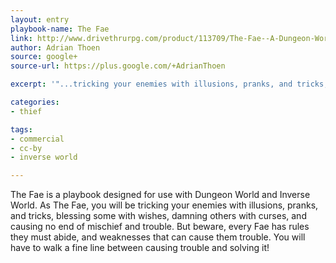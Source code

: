 ```yaml
---
layout: entry
playbook-name: The Fae
link: http://www.drivethrurpg.com/product/113709/The-Fae--A-Dungeon-World-Playbook
author: Adrian Thoen
source: google+
source-url: https://plus.google.com/+AdrianThoen

excerpt: '"...tricking your enemies with illusions, pranks, and tricks, blessing some with wishes, damning others with curses, and causing no end of mischief and trouble."'

categories:
- thief

tags:
- commercial
- cc-by
- inverse world

---
```


The Fae is a playbook designed for use with Dungeon World and Inverse World. As The Fae, you will be tricking your enemies with illusions, pranks, and tricks, blessing some with wishes, damning others with curses, and causing no end of mischief and trouble. But beware, every Fae has rules they must abide, and weaknesses that can cause them trouble. You will have to walk a fine line between causing trouble and solving it!
